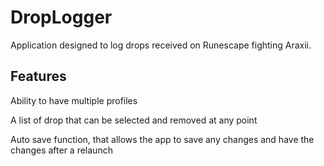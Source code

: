 # DropLogger
Application designed to log drops received on Runescape fighting Araxii.

<H2>Features</H2>
<p>Ability to have multiple profiles</p>
<p>A list of drop that can be selected and removed at any point</p>
<p>Auto save function, that allows the app to save any changes and have the changes after a relaunch</p>


